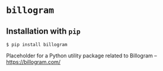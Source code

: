 # `billogram`

## Installation with `pip`
```
$ pip install billogram
```

Placeholder for a Python utility package related to Billogram – https://billogram.com/
